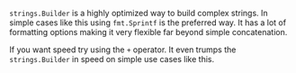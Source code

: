`strings.Builder` is a highly optimized way to build complex strings. 
In simple cases like this using `fmt.Sprintf` is the preferred way. It has a lot
of formatting options making it very flexible far beyond simple concatenation.

If you want speed try using the `+` operator. It even trumps the `strings.Builder` 
in speed on simple use cases like this.
